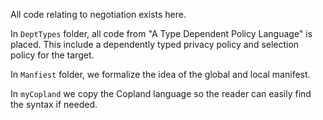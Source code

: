 All code relating to negotiation exists here. 

In `DeptTypes` folder, all code from "A Type Dependent Policy Language" is placed. This include a dependently typed privacy policy and selection policy for the target. 

In `Manfiest` folder, we formalize the idea of the global and local manifest. 

In `myCopland` we copy the Copland language so the reader can easily find the syntax if needed. 
